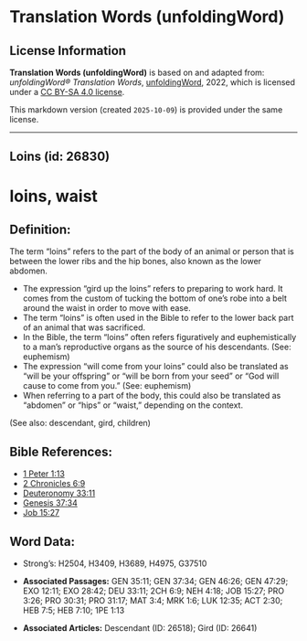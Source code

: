 # Translation Words (unfoldingWord)

## License Information

**Translation Words (unfoldingWord)** is based on and adapted from: _unfoldingWord® Translation Words_, [unfoldingWord](https://unfoldingword.org/utw), 2022, which is licensed under a [CC BY-SA 4.0 license](https://creativecommons.org/licenses/by-sa/4.0/legalcode.en).

This markdown version (created `2025-10-09`) is provided under the same license.



--------------------------------

## Loins (id: 26830)

loins, waist
============

Definition:
-----------

The term “loins” refers to the part of the body of an animal or person that is between the lower ribs and the hip bones, also known as the lower abdomen.

* The expression “gird up the loins” refers to preparing to work hard. It comes from the custom of tucking the bottom of one’s robe into a belt around the waist in order to move with ease.
* The term “loins” is often used in the Bible to refer to the lower back part of an animal that was sacrificed.
* In the Bible, the term “loins” often refers figuratively and euphemistically to a man’s reproductive organs as the source of his descendants. (See: euphemism)
* The expression “will come from your loins” could also be translated as “will be your offspring” or “will be born from your seed” or “God will cause to come from you.” (See: euphemism)
* When referring to a part of the body, this could also be translated as “abdomen” or “hips” or “waist,” depending on the context.

(See also: descendant, gird, children)

Bible References:
-----------------

* [1 Peter 1:13](https://ref.ly/1Pet1:13)
* [2 Chronicles 6:9](https://ref.ly/2Chr6:9)
* [Deuteronomy 33:11](https://ref.ly/Deut33:11)
* [Genesis 37:34](https://ref.ly/Gen37:34)
* [Job 15:27](https://ref.ly/Job15:27)

Word Data:
----------

* Strong’s: H2504, H3409, H3689, H4975, G37510

* **Associated Passages:** GEN 35:11; GEN 37:34; GEN 46:26; GEN 47:29; EXO 12:11; EXO 28:42; DEU 33:11; 2CH 6:9; NEH 4:18; JOB 15:27; PRO 3:26; PRO 30:31; PRO 31:17; MAT 3:4; MRK 1:6; LUK 12:35; ACT 2:30; HEB 7:5; HEB 7:10; 1PE 1:13
* **Associated Articles:** Descendant (ID: 26518); Gird (ID: 26641)

